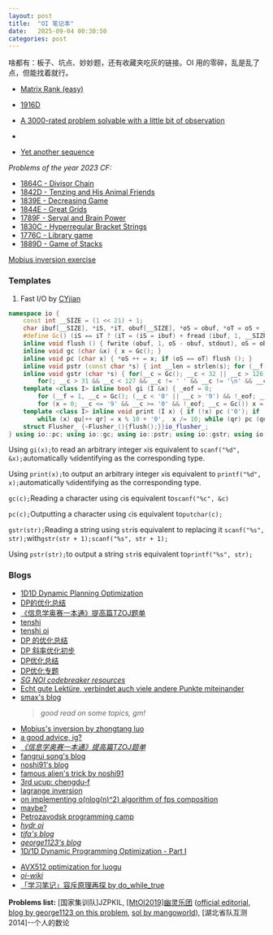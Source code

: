 ```yaml
---
layout: post
title:  "OI 笔记本"
date:   2025-09-04 00:30:50
categories: post
--- 
```

 
啥都有：板子、坑点、妙妙题，还有收藏夹吃灰的链接。OI 用的零碎，乱是乱了点，但能找着就行。

<!--more-->


- [ Matrix Rank (easy)](https://codeforces.com/contest/1916/problem/H1)
- [1916D](https://codeforces.com/contest/1916/problem/D)
- [A 3000-rated problem solvable with a little bit of observation](https://codeforces.com/contest/1889/problem/D)
- [](https://codeforces.com/blog/entry/121813)

- [Yet another sequence ](https://codeforces.com/submissions/CelioPassos) 

*Problems of the year 2023 CF:*

- [1864C - Divisor Chain](https://codeforces.com/contest/1864/problem/C)
- [1842D - Tenzing and His Animal Friends](https://codeforces.com/contest/1842/problem/D)
- [1839E - Decreasing Game](https://codeforces.com/contest/1839/problem/E)
- [1844E - Great Grids](https://codeforces.com/contest/1844/problem/E)
- [1789F - Serval and Brain Power](https://codeforces.com/contest/1789/problem/F)
- [1830C - Hyperregular Bracket Strings](https://codeforces.com/contest/1830/problem/C)
- [1776C - Library game](https://codeforces.com/contest/1776/problem/C)
- [1889D - Game of Stacks](https://codeforces.com/contest/1889/problem/D)


[Mobius inversion exercise](https://www.luogu.com.cn/training/1055)

### Templates

1. Fast I/O by [CYjian](https://www.luogu.com.cn/user/20782)



```cpp
namespace io {
	const int __SIZE = (1 << 21) + 1;
	char ibuf[__SIZE], *iS, *iT, obuf[__SIZE], *oS = obuf, *oT = oS + __SIZE - 1, __c, qu[55]; int __f, qr, _eof;
	#define Gc() (iS == iT ? (iT = (iS = ibuf) + fread (ibuf, 1, __SIZE, stdin), (iS == iT ? EOF : *iS ++)) : *iS ++)
	inline void flush () { fwrite (obuf, 1, oS - obuf, stdout), oS = obuf; }
	inline void gc (char &x) { x = Gc(); }
	inline void pc (char x) { *oS ++ = x; if (oS == oT) flush (); }
	inline void pstr (const char *s) { int __len = strlen(s); for (__f = 0; __f < __len; ++__f) pc (s[__f]); }
	inline void gstr (char *s) { for(__c = Gc(); __c < 32 || __c > 126 || __c == ' ';)  __c = Gc();
		for(; __c > 31 && __c < 127 && __c != ' ' && __c != '\n' && __c != '\r'; ++s, __c = Gc()) *s = __c; *s = 0; }
	template <class I> inline bool gi (I &x) { _eof = 0;
		for (__f = 1, __c = Gc(); (__c < '0' || __c > '9') && !_eof; __c = Gc()) { if (__c == '-') __f = -1; _eof |= __c == EOF; }
		for (x = 0; __c <= '9' && __c >= '0' && !_eof; __c = Gc()) x = x * 10 + (__c & 15), _eof |= __c == EOF; x *= __f; return !_eof; }
	template <class I> inline void print (I x) { if (!x) pc ('0'); if (x < 0) pc ('-'), x = -x;
		while (x) qu[++ qr] = x % 10 + '0',  x /= 10; while (qr) pc (qu[qr --]); }
	struct Flusher_ {~Flusher_(){flush();}}io_flusher_;
} using io::pc; using io::gc; using io::pstr; using io::gstr; using io::gi; using io::print;
```

Using `gi(x);`to read an arbitrary integer `x`is equivalent to `scanf("%d", &x);`automatically `%d`identifying as the corresponding type.

Using `print(x);`to output an arbitrary integer `x`is equivalent to `printf("%d", x);`automatically `%d`identifying as the corresponding type.

`gc(c);`Reading a character using `c`is equivalent to`scanf("%c", &c)`

`pc(c);`Outputting a character using `c`is equivalent to`putchar(c);`

`gstr(str);`Reading a string using `str`is equivalent to replacing it `scanf("%s", str);`with`gstr(str + 1);scanf("%s", str + 1);`

Using `pstr(str);`to output a string `str`is equivalent to`printf("%s", str);`

### Blogs

- [1D1D Dynamic Planning Optimization](https://blog.51cto.com/u_15127686/4682631)
- [DP的优化总结](https://cloud.tencent.com/developer/article/1637466)
- [《信息学奥赛一本通》提高篇TZOJ题单](https://www.cnblogs.com/BobHuang/p/14210927.html)
- [tenshi](https://wenku.baidu.com/view/681d161ca300a6c30c229f70.html)
- [tenshi oi](https://www.cnblogs.com/Tenshi/category/1930517.html)
- [DP 的优化总结](https://www.cnblogs.com/flipped/p/9669202.html)
- [DP 斜率优化初步](https://www.cnblogs.com/Tenshi/p/14481908.html)
- [DP优化总结](https://blog.csdn.net/qq_35649707/article/details/77834685)
- [DP优化专题](https://blog.csdn.net/playedgames/article/details/126348679)
- [*SG NOI codebreaker resources*](https://codebreaker.xyz/resources)
- [Echt gute Lektüre, verbindet auch viele andere Punkte miteinander](https://errorgorn.github.io/2024/11/04/IO.html)
- [smax's blog](https://mzhang2021.github.io/cp-blog/tags#algo)
  > *good read on some topics, gm!* 
- [Mobius's inversion by zhongtang luo](https://zhtluo.com/index.html)
- [a good advice, ig?](https://codeforces.com/blog/entry/66909)
- [*《信息学奥赛一本通》提高篇TZOJ题单*](https://www.cnblogs.com/BobHuang/p/14210927.html)
- [fangrui song's blog](https://maskray.me)
- [noshi91's blog](https://noshi91.hatenablog.com)
- [famous alien's trick by noshi91](https://noshi91.hatenablog.com/entry/2023/11/20/052227)
- [3rd ucup: chengdu-f](https://noshi91.hatenablog.com/entry/2024/11/07/160622)
- [lagrange inversion](https://noshi91.hatenablog.com/entry/2024/11/08/214805)
- [on implementing o(nlog(n)^2) algorithm of fps composition](https://codeforces.com/blog/hly1204)
- [maybe?](https://zhtluo.com/cp/the-reason-you-are-bad-at-codeforces-you-are-not-russian-enough.html)
- [Petrozavodsk programming camp](https://qoj.ac/category/5)
- [*hydr oj*](https://avatar.icpc.hydro.ac)
- [*tifa's blog*](https://tifa-233.com)
- [*george1123's blog*](https://www.cnblogs.com/George1123)
- [1D/1D Dynamic Programming Optimization - Part I](https://sites.google.com/site/ubcprogrammingteam/news/1d1ddynamicprogrammingoptimization-parti)
<!-- https://contest.ucup.ac/user/profile/Qingyu 11,000 problems solved orz! -->
- [AVX512 optimization for luogu](https://www.luogu.me/article/vhk59gcg)
- [*oi-wiki*](https://oi-wiki.org/)
- [「学习笔记」容斥原理再探 by do_while_true](https://do-while-true.github.io/2022/10/02/「学习笔记」容斥原理再探/)

**Problems list:** [国家集训队]JZPKIL, [[MtOI2019]幽灵乐团](https://ws.hydrooj.com/p/loj-P6693) ([official editorial](https://www.luogu.com/article/rmbfjfke), [blog by george1123 on this problem](https://www.cnblogs.com/George1123/p/13341419.html), [sol by mangoworld](https://www.cnblogs.com/mangoworld/p/Solution-Luogu-P5518.html)), [湖北省队互测2014]--个人的数论
